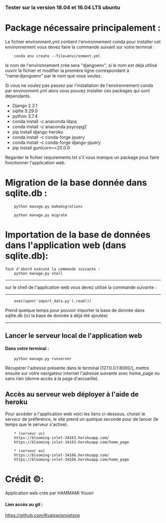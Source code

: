 ### Tester sur la version 18.04 et 16.04 LTS ubuntu

# Package nécessaire principalement : 
Le fichier environment.yml contient l'environnement conda pour installer cet environnement vous devez faire la commande suivant sur votre terminal :

		conda env create --file=environment.yml

le nom de l'environnement crée sera "djangoenv", si le nom est déjà utilisé ouvrir le fichier et modifier la première ligne correspondant à "name:djangoenv" par le nom que vous voulez.

Si vous ne voulez pas passez par l'installation de l'environnement conda par environment.yml alors vous pouvez installer ces packages qui sont dépendants.

* Django 2.2.1	
* sqlite 3.29.0
* python 3.7.4
* conda install -c anaconda libpq
* conda install -c anaconda psycopg2
* pip install django-heroku
* conda install -c conda-forge jquery
* conda install -c conda-forge django-jquery
* pip install gunicorn==20.0.0

Regarder le fichier requirements.txt s'il vous manque un package pour faire fonctionner l'application web. 


# Migration de la base donnée dans sqlite.db :

		python manage.py makemigrations

		python manage.py migrate


# Importation de la base de données dans l'application web (dans sqlite.db):

	Tout d'abord exécuté la commande suivante :
		python manage.py shell 
***

sur le shell de l'application web vous devez utilisé la commande suivante :

***
		exec(open('import_data.py').read())
Prend quelque temps pour pouvoir importer la base de donnée dans sqlite.db (ici la base de donnée à déjà été ajoutée)

*** 

## Lancer le serveur local de l'application web 

#### Dans votre terminal :
		
		python manage.py runserver

Récupérer l'adresse présente dans le terminal (127.0.0.1:8000/), mettre ensuite sur votre navigateur internet l'adresse suivante avec home_page ou sans rien (donne accès à la page d'accueille).

## Accès au serveur web déployer à l'aide de heroku 

Pour accéder à l'application web voici les liens ci-dessous, choisir le serveur de préférence, le site prend un quelque seconde pour de lancer (le temps que le serveur s'active).

		* (serveur us) 
		https://blooming-inlet-34163.herokuapp.com/
		https://blooming-inlet-34163.herokuapp.com/home_page

		* (serveur eu) 
		https://blooming-inlet-34166.herokuapp.com/
		https://blooming-inlet-34166.herokuapp.com/home_page



# Crédit ©:

Application web crée par HAMMAMI Yousri 


#### Lien accès au git :

https://github.com/Kyalow/projetsnp
